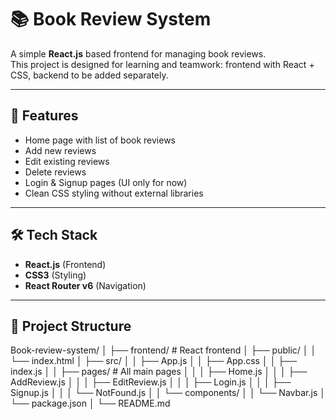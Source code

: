 # 📚 Book Review System

A simple **React.js** based frontend for managing book reviews.  
This project is designed for learning and teamwork: frontend with React + CSS, backend to be added separately.

---

## 🚀 Features
- Home page with list of book reviews
- Add new reviews
- Edit existing reviews
- Delete reviews
- Login & Signup pages (UI only for now)
- Clean CSS styling without external libraries

---

## 🛠️ Tech Stack
- **React.js** (Frontend)
- **CSS3** (Styling)
- **React Router v6** (Navigation)

---

## 📂 Project Structure
Book-review-system/
│
├── frontend/               # React frontend
│   ├── public/
│   │   └── index.html
│   ├── src/
│   │   ├── App.js
│   │   ├── App.css
│   │   ├── index.js
│   │   ├── pages/          # All main pages
│   │   │   ├── Home.js
│   │   │   ├── AddReview.js
│   │   │   ├── EditReview.js
│   │   │   ├── Login.js
│   │   │   ├── Signup.js
│   │   │   └── NotFound.js
│   │   └── components/
│   │       └── Navbar.js
│   └── package.json
│
└── README.md
